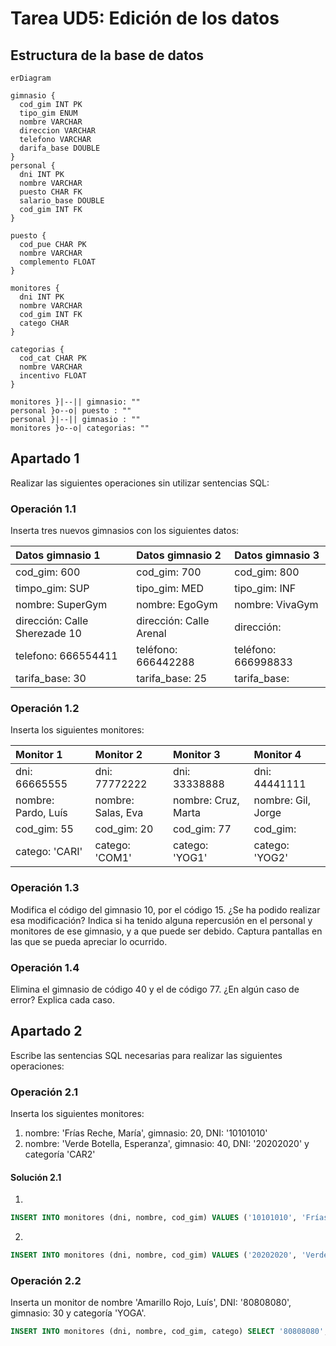 # Tarea UD5: Edición de los datos

## Estructura de la base de datos

```mermaid
erDiagram

gimnasio {
  cod_gim INT PK
  tipo_gim ENUM 
  nombre VARCHAR
  direccion VARCHAR
  telefono VARCHAR
  darifa_base DOUBLE
}
personal {
  dni INT PK
  nombre VARCHAR
  puesto CHAR FK
  salario_base DOUBLE
  cod_gim INT FK
}

puesto {
  cod_pue CHAR PK
  nombre VARCHAR
  complemento FLOAT
}

monitores {
  dni INT PK
  nombre VARCHAR
  cod_gim INT FK
  catego CHAR
}

categorias {
  cod_cat CHAR PK
  nombre VARCHAR
  incentivo FLOAT
}

monitores }|--|| gimnasio: ""
personal }o--o| puesto : ""
personal }|--|| gimnasio : ""
monitores }o--o| categorias: ""
```

## Apartado 1

Realizar las siguientes operaciones sin utilizar sentencias SQL:

### Operación 1.1

Inserta tres nuevos gimnasios con los siguientes datos:

| Datos gimnasio 1 | Datos gimnasio 2 | Datos gimnasio 3 |
|:-----------------|:------------------|:-----------------|
| cod_gim: 600 | cod_gim: 700 | cod_gim: 800 |
| timpo_gim: SUP | tipo_gim: MED | tipo_gim: INF |
| nombre: SuperGym | nombre: EgoGym | nombre: VivaGym |
| dirección: Calle Sherezade 10 | dirección: Calle Arenal | dirección: |
| telefono: 666554411 | teléfono: 666442288 | teléfono: 666998833 |
| tarifa_base: 30 | tarifa_base: 25 | tarifa_base: |

### Operación 1.2

Inserta los siguientes monitores:

| Monitor 1 | Monitor 2 | Monitor 3 | Monitor 4 |
|:--|:--|:--| :--|
| dni: 66665555 | dni: 77772222 | dni: 33338888 | dni: 44441111 |
| nombre: Pardo, Luís | nombre: Salas, Eva | nombre: Cruz, Marta | nombre: Gil, Jorge |
| cod_gim: 55 | cod_gim: 20 | cod_gim: 77 | cod_gim: |
| catego: 'CARI' | catego: 'COM1' | catego: 'YOG1' | catego: 'YOG2' |

### Operación 1.3

Modifica el código del gimnasio 10, por el código 15. ¿Se ha podido realizar esa modificación? Indica si ha tenido alguna repercusión en el personal y monitores de ese gimnasio, y a que puede ser debido. Captura pantallas en las que se pueda apreciar lo ocurrido.

### Operación 1.4

Elimina el gimnasio de código 40 y el de código 77. ¿En algún caso de error? Explica cada caso.

## Apartado 2

Escribe las sentencias SQL necesarias para realizar las siguientes operaciones:

### Operación 2.1

Inserta los siguientes monitores:

1. nombre: 'Frías Reche, María', gimnasio: 20, DNI: '10101010'
2. nombre: 'Verde Botella, Esperanza', gimnasio: 40, DNI: '20202020' y categoría 'CAR2'

#### Solución 2.1

1.

  ```sql
  INSERT INTO monitores (dni, nombre, cod_gim) VALUES ('10101010', 'Frías Reche, María', 20);
  ```

2.
  
  ```sql
  INSERT INTO monitores (dni, nombre, cod_gim) VALUES ('20202020', 'Verde Botella, Esperanza', 40)
  ```

### Operación 2.2

Inserta un monitor de nombre 'Amarillo Rojo, Luís', DNI: '80808080', gimnasio: 30 y categoría 'YOGA'.

```sql
INSERT INTO monitores (dni, nombre, cod_gim, catego) SELECT '80808080', 'Amarillo Rojo, Luís', 30, cod_cat FROM categorias WHERE nombre = "YOGA";
```
